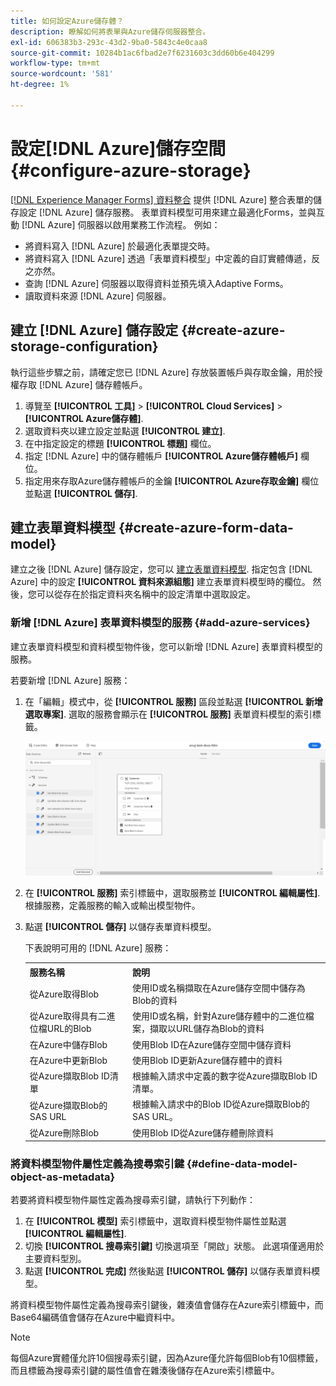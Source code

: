 ```yaml
---
title: 如何設定Azure儲存體？
description: 瞭解如何將表單與Azure儲存伺服器整合。
exl-id: 606383b3-293c-43d2-9ba0-5843c4e0caa8
source-git-commit: 10284b1ac6fbad2e7f6231603c3dd60b6e404299
workflow-type: tm+mt
source-wordcount: '581'
ht-degree: 1%

---
```


# 設定[!DNL Azure]儲存空間 {#configure-azure-storage}

[[!DNL Experience Manager Forms] 資料整合](data-integration.md) 提供 [!DNL Azure] 整合表單的儲存設定 [!DNL Azure] 儲存服務。 表單資料模型可用來建立最適化Forms，並與互動 [!DNL Azure] 伺服器以啟用業務工作流程。 例如：

* 將資料寫入 [!DNL Azure] 於最適化表單提交時。
* 將資料寫入 [!DNL Azure] 透過「表單資料模型」中定義的自訂實體傳遞，反之亦然。
* 查詢 [!DNL Azure] 伺服器以取得資料並預先填入Adaptive Forms。
* 讀取資料來源 [!DNL Azure] 伺服器。

## 建立 [!DNL Azure] 儲存設定 {#create-azure-storage-configuration}

執行這些步驟之前，請確定您已 [!DNL Azure] 存放裝置帳戶與存取金鑰，用於授權存取 [!DNL Azure] 儲存體帳戶。

1. 導覽至 **[!UICONTROL 工具]** > **[!UICONTROL Cloud Services]** > **[!UICONTROL Azure儲存體]**.
1. 選取資料夾以建立設定並點選 **[!UICONTROL 建立]**.
1. 在中指定設定的標題 **[!UICONTROL 標題]** 欄位。
1. 指定 [!DNL Azure] 中的儲存體帳戶 **[!UICONTROL Azure儲存體帳戶]** 欄位。
1. 指定用來存取Azure儲存體帳戶的金鑰 **[!UICONTROL Azure存取金鑰]** 欄位並點選 **[!UICONTROL 儲存]**.

## 建立表單資料模型 {#create-azure-form-data-model}

建立之後 [!DNL Azure] 儲存設定，您可以 [建立表單資料模型](create-form-data-models.md). 指定包含 [!DNL Azure] 中的設定 **[!UICONTROL 資料來源組態]** 建立表單資料模型時的欄位。 然後，您可以從存在於指定資料夾名稱中的設定清單中選取設定。

### 新增 [!DNL Azure] 表單資料模型的服務 {#add-azure-services}

建立表單資料模型和資料模型物件後，您可以新增 [!DNL Azure] 表單資料模型的服務。

若要新增 [!DNL Azure] 服務：

1. 在「編輯」模式中，從 **[!UICONTROL 服務]** 區段並點選 **[!UICONTROL 新增選取專案]**. 選取的服務會顯示在 **[!UICONTROL 服務]** 表單資料模型的索引標籤。

   ![新增選取的服務](assets/select-services.png)

1. 在 **[!UICONTROL 服務]** 索引標籤中，選取服務並 **[!UICONTROL 編輯屬性]**. 根據服務，定義服務的輸入或輸出模型物件。

1. 點選 **[!UICONTROL 儲存]** 以儲存表單資料模型。

   下表說明可用的 [!DNL Azure] 服務：

   <table>
    <tbody>
     <tr>
      <th><strong>服務名稱</strong></th>
      <th><strong>說明</strong></th>
     </tr>
     <tr>
      <td>從Azure取得Blob</td>
      <td>使用ID或名稱擷取在Azure儲存空間中儲存為Blob的資料</td>
     </tr>
     <tr>
      <td>從Azure取得具有二進位檔URL的Blob</td>
      <td>使用ID或名稱，針對Azure儲存體中的二進位檔案，擷取以URL儲存為Blob的資料</td>
     </tr>
     <tr>
      <td>在Azure中儲存Blob</td>
      <td>使用Blob ID在Azure儲存空間中儲存資料</td>
     </tr>
     <tr>
      <td>在Azure中更新Blob</td>
      <td>使用Blob ID更新Azure儲存體中的資料</td>
     </tr>
     <tr>
      <td>從Azure擷取Blob ID清單</td>
      <td>根據輸入請求中定義的數字從Azure擷取Blob ID清單。</td>
     </tr>
     <tr>
      <td>從Azure擷取Blob的SAS URL</td>
      <td>根據輸入請求中的Blob ID從Azure擷取Blob的SAS URL。</td>
     </tr>
     <tr>
      <td>從Azure刪除Blob</td>
      <td>使用Blob ID從Azure儲存體刪除資料</td>
     </tr>
    </tbody>
   </table>

### 將資料模型物件屬性定義為搜尋索引鍵 {#define-data-model-object-as-metadata}

若要將資料模型物件屬性定義為搜尋索引鍵，請執行下列動作：

1. 在 **[!UICONTROL 模型]** 索引標籤中，選取資料模型物件屬性並點選 **[!UICONTROL 編輯屬性]**.
1. 切換 **[!UICONTROL 搜尋索引鍵]** 切換選項至「開啟」狀態。 此選項僅適用於主要資料型別。
1. 點選 **[!UICONTROL 完成]** 然後點選 **[!UICONTROL 儲存]** 以儲存表單資料模型。

將資料模型物件屬性定義為搜尋索引鍵後，雜湊值會儲存在Azure索引標籤中，而Base64編碼值會儲存在Azure中繼資料中。

>[!NOTE]
>
>每個Azure實體僅允許10個搜尋索引鍵，因為Azure僅允許每個Blob有10個標籤，而且標籤為搜尋索引鍵的屬性值會在雜湊後儲存在Azure索引標籤中。
